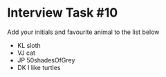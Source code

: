 # Interview Task #10
Add your initials and favourite animal to the list below

- KL sloth
- VJ cat
- JP 50shadesOfGrey
- DK I like turtles 